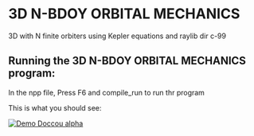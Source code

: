 # 3D N-BDOY ORBITAL MECHANICS
3D with N finite orbiters using Kepler equations and raylib dir c-99

## Running the 3D N-BDOY ORBITAL MECHANICS program:

In the npp file, Press F6 and compile_run to run thr program


This is what you should see:

[![Demo Doccou alpha](http://share.gifyoutube.com/KzB6Gb.gif)](https://www.youtube.com/watch?v=ek1j272iAmc)

